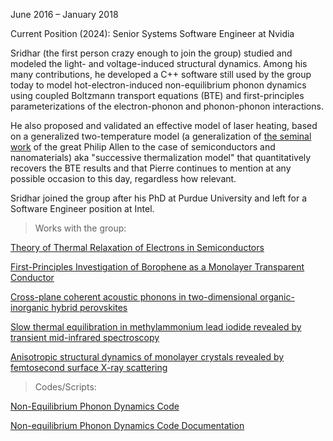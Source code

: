 June 2016 – January 2018

Current Position (2024): Senior Systems Software Engineer at Nvidia <a href="https://www.linkedin.com/in/sridhar-sadasivam-52291517/"><i class="fa-brands fa-linkedin-in"></i></a> <a href="https://scholar.google.com/citations?user=phhJuukAAAAJ&hl=en"><i class="ai ai-google-scholar-square ai-3x"></i></a>

Sridhar (the first person crazy enough to join the group) studied and modeled the light- and voltage-induced structural dynamics. Among his many contributions, he developed a C++ software still used by the group today to model hot-electron-induced non-equilibrium phonon dynamics using coupled Boltzmann transport equations (BTE) and first-principles parameterizations of the electron-phonon and phonon-phonon interactions.

He also proposed and validated an effective model of laser heating, based on a generalized two-temperature model (a generalization of <a href="https://doi.org/10.1103/PhysRevLett.59.1460"> the seminal work</a> of the great Philip Allen to the case of semiconductors and nanomaterials) aka "successive thermalization model" that quantitatively recovers the BTE results and that Pierre continues to mention at any possible occasion to this day, regardless how relevant.

Sridhar joined the group after his PhD at Purdue University and left for a Software Engineer position at Intel.

> Works with the group:

<a href="https://doi.org/10.1103/PhysRevLett.119.136602">Theory of Thermal Relaxation of Electrons in Semiconductors</a>

<a href="https://doi.org/10.1021/acs.jpcc.7b10197">First-Principles Investigation of Borophene as a Monolayer Transparent Conductor</a>

<a href="https://doi.org/10.1038/s41467-018-04429-9">Cross-plane coherent acoustic phonons in two-dimensional organic-inorganic hybrid perovskites</a>

<a href="https://doi.org/10.1038/s41467-018-05015-9">Slow thermal equilibration in methylammonium lead iodide revealed by transient mid-infrared spectroscopy</a>

<a href="https://doi.org/10.1038/s41566-019-0387-5">Anisotropic structural dynamics of monolayer crystals revealed by femtosecond surface X-ray scattering</a>

> Codes/Scripts:

<a href="https://github.com/PierreTDarancet/NEPhononDynamics">Non-Equilibrium Phonon Dynamics Code</a>

<a href="https://pierretdarancet.github.io/NEPhononDynamics/">Non-equilibrium Phonon Dynamics Code Documentation</a>
